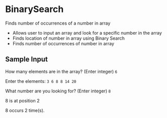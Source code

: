 # BinarySearch
Finds number of occurrences of a number in array
 * Allows user to input an array and look for a specific number in the array
 * Finds location of number in array using Binary Search
 * Finds number of occurrences of number in array
 
## Sample Input
How many elements are in the array? (Enter integer)
`6`

Enter the elements:
`3
6
8
8
14
20`

What number are you looking for? (Enter integer)
`8`

8 is at position 2

8 occurs 2 time(s).
